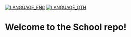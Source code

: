 [![LANGUAGE_ENG](https://img.shields.io/badge/-English-333?style=flat-square)](README.md) [![LANGUAGE_OTH](https://img.shields.io/badge/Google-Other-333?style=flat-square)](https://github-com.translate.goog/THEBIGMISHA/School/?_x_tr_sl=en&_x_tr_tl=ru&_x_tr_hl=ru&_x_tr_pto=wapp)
# Welcome to the School repo!

